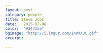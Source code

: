 ```yaml
---
layout: post
category: people
title: Steve Jobs 
date:   2015-07-08
color:  "#3471aa"
bgimage: "http://i.imgur.com/InVXAOC.gif"
excerpt:  

---
```





